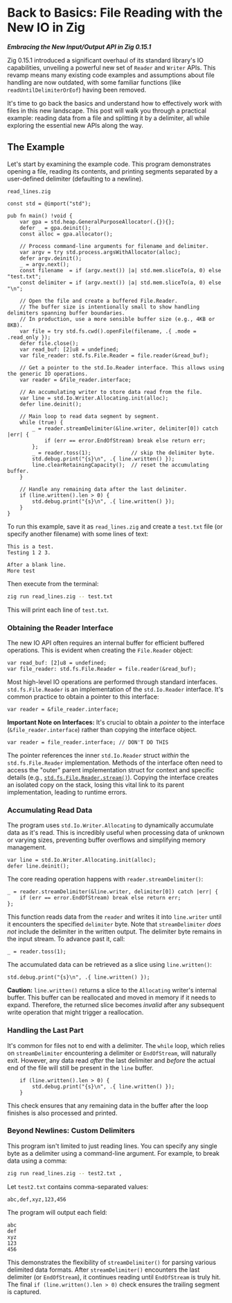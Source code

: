 Back to Basics: File Reading with the New IO in Zig
===========================================
***Embracing the New Input/Output API in Zig 0.15.1***

Zig 0.15.1 introduced a significant overhaul of its standard library's IO capabilities, 
unveiling a powerful new set of `Reader` and `Writer` APIs. This revamp means many existing 
code examples and assumptions about file handling are now outdated, with some familiar 
functions (like `readUntilDelimiterOrEof`) having been removed.

It's time to go back the basics and understand how to 
effectively work with files in this new landscape. This post will walk you through a 
practical example: reading data from a file and splitting it by a delimiter, all while 
exploring the essential new APIs along the way.

## The Example

Let's start by examining the example code. This program demonstrates opening a file, 
reading its contents, and printing segments separated by a user-defined delimiter (defaulting to a newline).  

`read_lines.zig`
```zig
const std = @import("std");

pub fn main() !void {
    var gpa = std.heap.GeneralPurposeAllocator(.{}){};
    defer _ = gpa.deinit();
    const alloc = gpa.allocator();

    // Process command-line arguments for filename and delimiter.
    var argv = try std.process.argsWithAllocator(alloc);
    defer argv.deinit();
    _ = argv.next();
    const filename  = if (argv.next()) |a| std.mem.sliceTo(a, 0) else "test.txt";
    const delimiter = if (argv.next()) |a| std.mem.sliceTo(a, 0) else "\n";

    // Open the file and create a buffered File.Reader.
    // The buffer size is intentionally small to show handling delimiters spanning buffer boundaries.
    // In production, use a more sensible buffer size (e.g., 4KB or 8KB).
    var file = try std.fs.cwd().openFile(filename, .{ .mode = .read_only });
    defer file.close();
    var read_buf: [2]u8 = undefined;
    var file_reader: std.fs.File.Reader = file.reader(&read_buf);

    // Get a pointer to the std.Io.Reader interface. This allows using the generic IO operations.
    var reader = &file_reader.interface;

    // An accumulating writer to store data read from the file.
    var line = std.Io.Writer.Allocating.init(alloc);
    defer line.deinit();

    // Main loop to read data segment by segment.
    while (true) {
        _ = reader.streamDelimiter(&line.writer, delimiter[0]) catch |err| {
            if (err == error.EndOfStream) break else return err;
        };
        _ = reader.toss(1);             // skip the delimiter byte.
        std.debug.print("{s}\n", .{ line.written() });
        line.clearRetainingCapacity();  // reset the accumulating buffer.
    }

    // Handle any remaining data after the last delimiter.
    if (line.written().len > 0) {
        std.debug.print("{s}\n", .{ line.written() });
    }
}
```

To run this example, save it as `read_lines.zig` and create a `test.txt` file (or specify another filename) with some lines of text:
```
This is a test.
Testing 1 2 3.

After a blank line.
More test
```

Then execute from the terminal:

```bash
zig run read_lines.zig -- test.txt
```

This will print each line of `test.txt`.

### Obtaining the Reader Interface

The new IO API often requires an internal buffer for efficient buffered operations. 
This is evident when creating the `File.Reader` object:

```zig
var read_buf: [2]u8 = undefined;
var file_reader: std.fs.File.Reader = file.reader(&read_buf);
```

Most high-level IO operations are performed through standard interfaces. 
`std.fs.File.Reader` is an implementation of the `std.Io.Reader` interface. 
It's common practice to obtain a pointer to this interface:
```zig
var reader = &file_reader.interface;
```
**Important Note on Interfaces:**
It's crucial to obtain a *pointer* to the interface (`&file_reader.interface`) 
rather than copying the interface object. 
```zig
var reader = file_reader.interface; // DON'T DO THIS
```
The pointer references the inner `std.Io.Reader` struct 
*within* the `std.fs.File.Reader` implementation. Methods of the interface often need to access 
the "outer" parent implementation struct for context and specific details 
(e.g., [`std.fs.File.Reader.stream()`](https://github.com/ziglang/zig/blob/0.15.1/lib/std/fs/File.zig#L1314)).
Copying the interface creates an isolated copy on the stack, losing this vital link to its parent 
implementation, leading to runtime errors.

### Accumulating Read Data

The program uses `std.Io.Writer.Allocating` to dynamically accumulate data as it's read. 
This is incredibly useful when processing data of unknown or varying sizes, 
preventing buffer overflows and simplifying memory management.

```zig
var line = std.Io.Writer.Allocating.init(alloc);
defer line.deinit();
```

The core reading operation happens with `reader.streamDelimiter()`:

```zig
_ = reader.streamDelimiter(&line.writer, delimiter[0]) catch |err| {
    if (err == error.EndOfStream) break else return err;
};
```

This function reads data from the `reader` and writes it into `line.writer` until it 
encounters the specified `delimiter` byte. Note that `streamDelimiter` *does not* include 
the delimiter in the written output. The delimiter byte remains in the input stream. 
To advance past it, call:
```zig
_ = reader.toss(1);
```

The accumulated data can be retrieved as a slice using `line.written()`:
```zig
std.debug.print("{s}\n", .{ line.written() });
```

**Caution:** `line.written()` returns a slice to the `Allocating` writer's internal buffer. 
This buffer can be reallocated and moved in memory if it needs to expand. 
Therefore, the returned slice becomes *invalid* after any subsequent write operation 
that might trigger a reallocation.

### Handling the Last Part

It's common for files not to end with a delimiter. The `while` loop, which relies on `streamDelimiter` 
encountering a delimiter or `EndOfStream`, will naturally exit. However, any data read *after* 
the last delimiter and *before* the actual end of the file will still be present in the `line` buffer.

```zig
    if (line.written().len > 0) {
        std.debug.print("{s}\n", .{ line.written() });
    }
```

This check ensures that any remaining data in the buffer after the loop finishes is also processed and printed.

### Beyond Newlines: Custom Delimiters

This program isn't limited to just reading lines. You can specify any single byte as a delimiter 
using a command-line argument. For example, to break data using a comma:

```bash
zig run read_lines.zig -- test2.txt ,
```

Let `test2.txt` contains comma-separated values:
```
abc,def,xyz,123,456
```

The program will output each field:
```
abc
def
xyz
123
456
```

This demonstrates the flexibility of `streamDelimiter()` for parsing various delimited data formats. 
After `streamDelimiter()` encounters the last delimiter (or `EndOfStream`), it continues reading 
until `EndOfStream` is truly hit. The final `if (line.written().len > 0)` check ensures the
trailing segment is captured.
